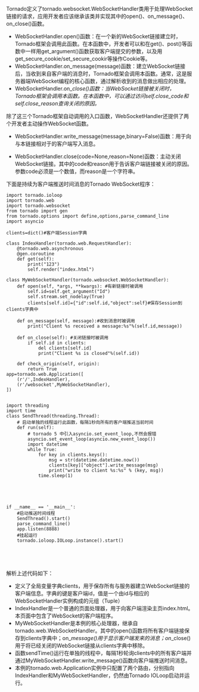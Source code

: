 Tornado定义了tornado.websocket.WebSocketHandler类用于处理WebSocket链接的请求，应用开发者应该继承该类并实现其中的open\(\)、on\_message\(\)、on\_close\(\)函数。

* WebSocketHandler.open\(\)函数：在一个新的WebSocket链接建立时，Tornado框架会调用此函数。在本函数中，开发者可以和在get\(\)、post\(\)等函数中一样用get\_argument\(\)函数获取客户端提交的参数，以及用get\_secure\_cookie/set\_secure\_cookir等操作Cookie等。
* WebSocketHandler.on\_message\(message\)函数：建立WebSocket链接后，当收到来自客户端的消息时，Tornado框架会调用本函数。通常，这是服务器端WebSocket编程的核心函数，通过解析收到的消息做出相应的处理。
* WebSocketHandler.on\__close\(\)函数：当WebSocket链接被关闭时，Tornado框架会调用本函数。在本函数中，可以通过访问self.close\_code和self.close\_reason查询关闭的原因。_

除了这三个Tornado框架自动调用的入口函数，WebSocketHandler还提供了两个开发者主动操作WebSocket函数。

* WebSocketHandler.write\_message\(message,binary=False\)函数：用于向与本链接相对于的客户端写入消息。

* WebSocketHandler.close\(code=None,reason=None\)函数：主动关闭WebSocket链接。其中的code和reason用于告诉客户端链接被关闭的原因。参数code必须是一个数值，而reason是一个字符串。

下面是持续为客户端推送时间消息的Tornado WebSocket程序：

```
import tornado.ioloop
import tornado.web
import tornado.websocket
from tornado import gen
from tornado.options import define,options,parse_command_line
import asyncio

clients=dict()#客户端Session字典

class IndexHandler(tornado.web.RequestHandler):
    @tornado.web.asynchronous
    @gen.coroutine
    def get(self):
        print("123")
        self.render("index.html")

class MyWebSocketHandler(tornado.websocket.WebSocketHandler):
    def open(self, *args, **kwargs): #有新链接时被调用
        self.id=self.get_argument("Id")
        self.stream.set_nodelay(True)
        clients[self.id]={"id":self.id,"object":self}#保存Session到clients字典中

    def on_message(self, message):#收到消息时被调用
        print("Client %s received a message:%s"%(self.id,message))

    def on_close(self): #关闭链接时被调用
        if self.id in clients:
            del clients[self.id]
            print("Client %s is closed"%(self.id))

    def check_origin(self, origin):
        return True
app=tornado.web.Application([
    (r'/',IndexHandler),
    (r'/websocket',MyWebSocketHandler),
])


import threading
import time
class SendThread(threading.Thread):
    # 启动单独的线程运行此函数，每隔1秒向所有的客户端推送当前时间
    def run(self):
        # tornado 5 中引入asyncio.set_event_loop,不然会报错
        asyncio.set_event_loop(asyncio.new_event_loop())
        import datetime
        while True:
            for key in clients.keys():
                msg = str(datetime.datetime.now())
                clients[key]["object"].write_message(msg)
                print("write to client %s:%s" % (key, msg))
            time.sleep(1)





if __name__ == '__main__':
    #启动推送时间线程
    SendThread().start()
    parse_command_line()
    app.listen(8888)
    #挂起运行
    tornado.ioloop.IOLoop.instance().start()





```

解析上述代码如下：

* 定义了全局变量字典clients，用于保存所有与服务器建立WebSocket链接的客户端信息。字典的键是客户端id，值是一个由id与相应的WebSocketHandler实例构成的元组（Tuple）
* IndexHandler是一个普通的页面处理器，用于向客户端渲染主页index.html。本页面中包含了WebSocket的客户端程序。
* MyWebSocketHandler是本例的核心处理器，继承自tornado.web.WebSocketHandler。其中的open\(\)函数将所有客户端链接保存到clients字典中；on\__message\(\)用于显示客户端发来的消息；on_\_close\(\)用于将已经关闭的WebSocket链接从clients字典中移除。
* 函数sendTime\(\)运行在单独的线程中，每隔1秒轮询clients中的所有客户端并通过MyWebSocketHandler.write\_message\(\)函数向客户端推送时间消息。
* 本例的tornado.web.Application实例中只配置了两个路由，分别指向IndexHandler和MyWebSocketHandler，仍然由Tornado IOLoop启动并运行。




